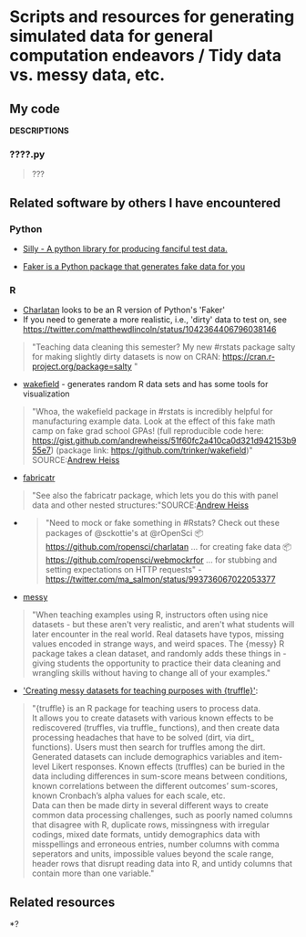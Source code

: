 # Scripts and resources for generating simulated data for general computation endeavors / Tidy data vs. messy data, etc.

My code
-------

**DESCRIPTIONS**


### ????.py


> ???




Related software by others I have encountered
--------------------------------------------

### Python

* [Silly - A python library for producing fanciful test data.](https://github.com/classam/silly?utm_content=buffera8f2d&utm_medium=social&utm_source=twitter.com&utm_campaign=buffer)

* [Faker is a Python package that generates fake data for you](https://github.com/joke2k/faker)


### R

* [Charlatan](https://github.com/ropensci/charlatan) looks to be an R version of Python's 'Faker'
* If you need to generate a more realistic, i.e., 'dirty' data to test on, see https://twitter.com/matthewdlincoln/status/1042364406796038146
>"Teaching data cleaning this semester? My new #rstats package salty for making slightly dirty datasets is now on CRAN: https://cran.r-project.org/package=salty "


* [wakefield](https://github.com/trinker/wakefield) - generates random R data sets and has some tools for visualization

>"Whoa, the wakefield package in #rstats is incredibly helpful for manufacturing example data. Look at the effect of this fake math camp on fake grad school GPAs! 
(full reproducible code here: https://gist.github.com/andrewheiss/51f60fc2a410ca0d321d942153b955e7)
(package link: https://github.com/trinker/wakefield)" SOURCE:[Andrew Heiss](https://twitter.com/andrewheiss/status/1179566764335730688)

* [fabricatr](https://declaredesign.org/r/fabricatr/)
>"See also the fabricatr package, which lets you do this with panel data and other nested structures:"SOURCE:[Andrew Heiss](https://twitter.com/andrewheiss/status/1179566764335730688)

* >"Need to mock or fake something in #Rstats? Check out these packages of @sckottie's at @rOpenSci
📦 https://github.com/ropensci/charlatan … for creating fake data
📦 https://github.com/ropensci/webmockrfor … for stubbing and setting expectations on HTTP requests" - https://twitter.com/ma_salmon/status/993736067022053377

* [messy](https://github.com/nrennie/messy)
>"When teaching examples using R, instructors often using nice datasets - but these aren't very realistic, and aren't what students will later encounter in the real world. Real datasets have typos, missing values encoded in strange ways, and weird spaces. The {messy} R package takes a clean dataset, and randomly adds these things in - giving students the opportunity to practice their data cleaning and wrangling skills without having to change all of your examples."

* ['Creating messy datasets for teaching purposes with {truffle}'](https://mmmdata.io/posts/2025/08/creating-messy-datasets-for-teaching-purposes-with-truffle/):
>"{truffle} is an R package for teaching users to process data.  
It allows you to create datasets with various known effects to be rediscovered (truffles, via truffle_ functions), and then create data processing headaches that have to be solved (dirt, via dirt_ functions). Users must then search for truffles among the dirt.  
Generated datasets can include demographics variables and item-level Likert responses. Known effects (truffles) can be buried in the data including differences in sum-score means between conditions, known correlations between the different outcomes’ sum-scores, known Cronbach’s alpha values for each scale, etc.  
Data can then be made dirty in several different ways to create common data processing challenges, such as poorly named columns that disagree with R, duplicate rows, missingness with irregular codings, mixed date formats, untidy demographics data with misspellings and erroneous entries, number columns with comma seperators and units, impossible values beyond the scale range, header rows that disrupt reading data into R, and untidy columns that contain more than one variable."


Related resources
----------------

*?

